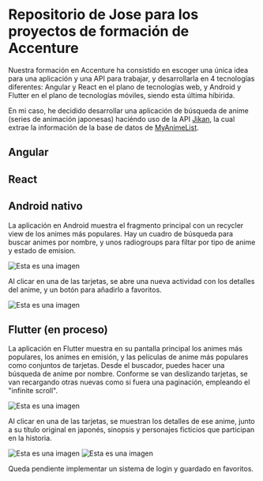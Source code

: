 # Repositorio de Jose para los proyectos de formación de Accenture
Nuestra formación en Accenture ha consistido en escoger una única idea para una aplicación y una API para trabajar, y desarrollarla en 4 tecnologías diferentes: Angular y React en el plano de tecnologías web, y Android y Flutter en el plano de tecnologías móviles, siendo esta última híbirida.

En mi caso, he decidido desarrollar una aplicación de búsqueda de anime (series de animación japonesas) haciéndo uso de la API [Jikan](https://jikan.moe/), la cual extrae la información de la base de datos de [MyAnimeList](https://myanimelist.net/).

## Angular

## React

## Android nativo
La aplicación en Android muestra el fragmento principal con un recycler view de los animes más populares. Hay un cuadro de búsqueda para buscar animes por nombre, y unos radiogroups para filtar por tipo de anime y estado de emision.

![Esta es una imagen](/ImagenesDemo/Android/Android01.png) 

Al clicar en una de las tarjetas, se abre una nueva actividad con los detalles del anime, y un botón para añadirlo a favoritos.

![Esta es una imagen](/ImagenesDemo/Android/Android02.png) 


## Flutter (en proceso)
La aplicación en Flutter muestra en su pantalla principal los animes más populares, los animes en emisión, y las películas de anime más populares como conjuntos de tarjetas. Desde el buscador, puedes hacer una búsqueda de anime por nombre. 
Conforme se van deslizando tarjetas, se van recargando otras nuevas como si fuera una paginación, empleando el "infinite scroll".

![Esta es una imagen](/ImagenesDemo/Flutter/Flutter00.png) 

Al clicar en una de las tarjetas, se muestran los detalles de ese anime, junto a su título original en japonés, sinopsis y personajes ficticios que participan en la historia.

 ![Esta es una imagen](/ImagenesDemo/Flutter/Flutter02.png) ![Esta es una imagen](/ImagenesDemo/Flutter/Flutter03.png)

Queda pendiente implementar un sistema de login y guardado en favoritos.


